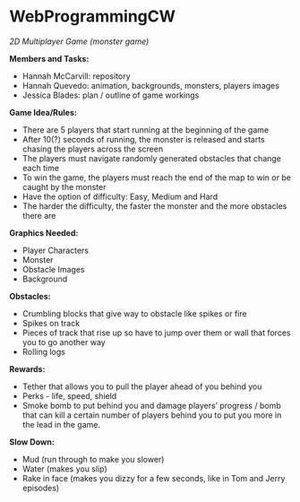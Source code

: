 # WebProgrammingCW
*2D Multiplayer Game (monster game)*

**Members and Tasks:**
- Hannah McCarvill: repository
- Hannah Quevedo: animation, backgrounds, monsters, players images
- Jessica Blades: plan / outline of game workings

**Game Idea/Rules:**
- There are 5 players that start running at the beginning of the game 
- After 10(?) seconds of running, the monster is released and starts chasing the players across the screen
- The players must navigate randomly generated obstacles that change each time
- To win the game, the players must reach the end of the map to win or be caught by the monster
- Have the option of difficulty: Easy, Medium and Hard 
- The harder the difficulty, the faster the monster and the more obstacles there are
	
**Graphics Needed:**
- Player Characters
- Monster
- Obstacle Images
- Background
	



**Obstacles:**
- Crumbling blocks that give way to obstacle like spikes or fire
- Spikes on track 
- Pieces of track that rise up so have to jump over them or wall that forces you to go another way
- Rolling logs

**Rewards:**
- Tether that allows you to pull the player ahead of you behind you
- Perks - life, speed, shield
- Smoke bomb to put behind you and damage players’ progress / bomb that can kill a certain number of players behind you to put you more in the lead in the game.

**Slow Down:**
- Mud (run through to make you slower) 
- Water (makes you slip)
- Rake in face (makes you dizzy for a few seconds, like in Tom and Jerry episodes)